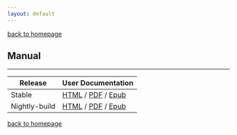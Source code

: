 ```yaml
---
layout: default
---
```

[back to homepage](./)

## Manual
***

|Release       |  User Documentation |
|--------------|---------------------|
|Stable        | [HTML][HTML-Link] / [PDF][PDF-Link] / [Epub][Epub-Link] |
|Nightly-build | [HTML][dev-HTML-Link] / [PDF][dev-PDF-Link] / [Epub][dev-Epub-Link] |

[HTML-Link]: https://octadist.readthedocs.io/en/latest/
[PDF-Link]: https://readthedocs.org/projects/octadist/downloads/pdf/latest/
[Epub-Link]: https://readthedocs.org/projects/octadist/downloads/epub/latest/

[dev-HTML-Link]: https://octadist.readthedocs.io/en/nightly-build/
[dev-PDF-Link]: https://readthedocs.org/projects/octadist/downloads/pdf/nightly-build/
[dev-Epub-Link]: https://readthedocs.org/projects/octadist/downloads/epub/nightly-build/

[back to homepage](./)
